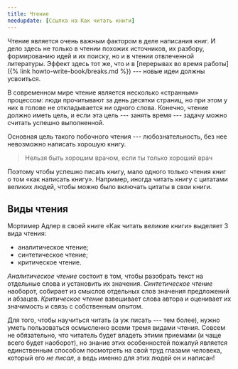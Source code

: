 ```yaml
---
title: Чтение
needupdate: [Ссылка на Как читать книги]
---
```


Чтение является очень важным фактором в деле написания книг.  И дело
здесь не только в чтении похожих источников, их разбору, формированию
идей и их поиску, но и в чтении отвлеченной литературы.  Эффект здесь
тот же, что и в [перерывах во время работы]({% link
howto-write-book/breaks.md %}) --- новые идеи должны усвоиться.

В современном мире чтение является несколько «странным» процессом:
люди прочитывают за день десятки страниц, но при этом у них в голове
не откладывается ни одного слова.  Конечно, чтение должно иметь цель,
и если эта цель --- занять время --- задачу можно считать успешно
выполненной.

Основная цель такого побочного чтения --- любознательность, без нее
невозможно написать хорошую книгу.

> Нельзя быть хорошим врачом, если ты только хороший врач

Поэтому чтобы успешно писать книгу, мало одного только чтения книг о
том «как написать книгу».  Например, иногда читать книгу с цитатами
великих людей, чтобы можно было включать цитаты в свои книги.

## Виды чтения

Мортимер Адлер в своей книге «Как читать великие книги» выделяет 3
вида чтения:
- аналитическое чтение;
- синтетическое чтение;
- критическое чтение.

*Аналитическое чтение* состоит в том, чтобы разобрать текст на
отдельные слова и установить их значения.  *Синтетическое чтение*
наоборот, собирает из смыслов отдельных слов значения предложений и
абзацев.  *Критическое чтение* взвешивает слова автора и оценивает их
значимость и связь с собственным опытом.

Для того, чтобы научиться читать (а уж писать --- тем более), нужно
уметь пользоваться осмысленно всеми тремя видами чтения.  Совсем не
обязательно, что читатель будет владеть этими приемами (и чаще всего
будет наоборот), но знание этих особенностей пожалуй является
единственным способом посмотреть на свой труд глазами человека,
который его *не писал*, а ведь именно для этих людей он и написан!
